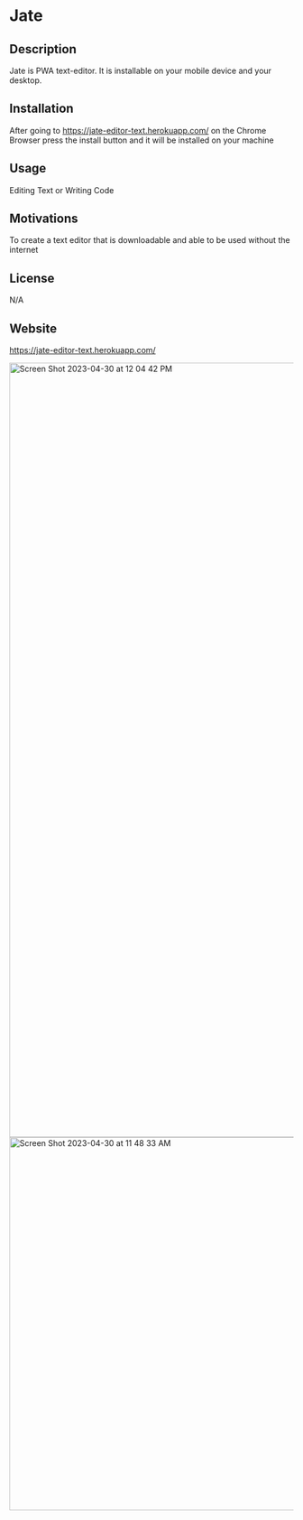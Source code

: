 # Jate

## Description

Jate is PWA text-editor. It is installable on your mobile device and your desktop. 

## Installation

After going to https://jate-editor-text.herokuapp.com/ on the Chrome Browser press the install button and it will be installed on your machine

## Usage

Editing Text or Writing Code

## Motivations

To create a text editor that is downloadable and able to be used without the internet

## License
N/A

## Website
https://jate-editor-text.herokuapp.com/


<img width="1372" alt="Screen Shot 2023-04-30 at 12 04 42 PM" src="https://user-images.githubusercontent.com/119153047/235371602-963760f6-33af-4469-9769-7150858cf320.png">

<img width="661" alt="Screen Shot 2023-04-30 at 11 48 33 AM" src="https://user-images.githubusercontent.com/119153047/235371611-88fe8e3a-ce30-44cd-9c1d-d1fd6de8e922.png">



